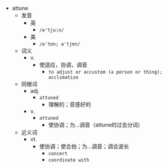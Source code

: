 - attune
  - 发音
    - 英
      - `/ə'tju:n/`
    - 美
      - `/ə'tʊn; ə'tjʊn/`
  - 词义
    - v.
      - 使适应，协调，调音
        - `to adjust or accustom (a person or thing); acclimatize `
  - 同根词
    - adj.
      - `attuned`
        - 理解的；音感好的
    - v.
      - `attuned`
        - 使协调；为…调音（attune的过去分词）
  - 近义词
    - vt.
      - 使协调；使合拍；为…调音；调合波长
        - `concert`
        - `coordinate with`
